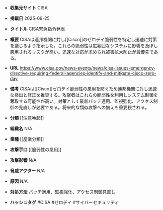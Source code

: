 - **収集元サイト**
CISA

- **掲載日**
2025-09-25

- **タイトル**
CISA緊急指令発表

- **概要**
CISAは連邦機関に対し[[Cisco]]のゼロデイ脆弱性を特定し迅速に対策を講じるよう指示した。これらの脆弱性は広範囲なシステムに影響を及ぼし悪用されるリスクが高い。迅速な対応が求められ被害拡大防止が最優先である。

- **URL**
https://www.cisa.gov/news-events/news/cisa-issues-emergency-directive-requiring-federal-agencies-identify-and-mitigate-cisco-zero-day

- **備考**
CISAは[[Cisco]]ゼロデイ脆弱性の悪用を防ぐため連邦機関に対し迅速な検出と修正を推奨する。攻撃者はこれらの脆弱性を利用しシステム制御を奪取する可能性が高い。対策として最新パッチ適用、監視強化、アクセス制御の見直しが必要である。将来的な類似攻撃への備えも重要視される。

- **分類**
[[注意喚起]]

- **組織名**
N/A

- **業種**
[[産業分類]]

- **攻撃手口**
[[脆弱性の悪用]]

- **攻撃影響**
N/A

- **脅威アクター**
N/A

- **原因**
N/A

- **対処方法**
パッチ適用、監視強化、アクセス制御見直し

- **ハッシュタグ**
#CISA #ゼロデイ #サイバーセキュリティ
